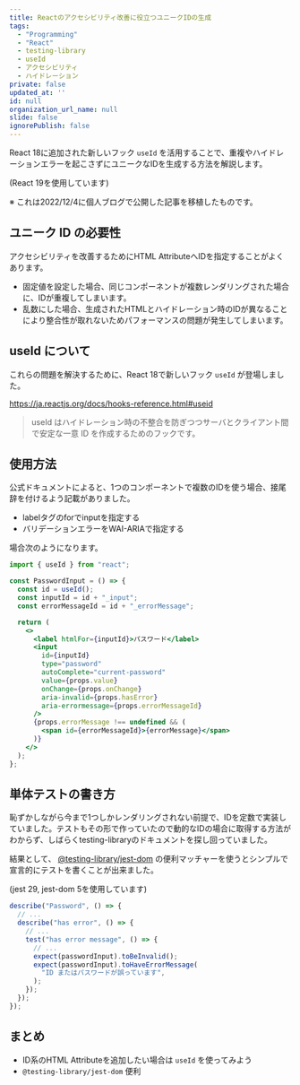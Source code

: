 ```yaml
---
title: Reactのアクセシビリティ改善に役立つユニークIDの生成
tags:
  - "Programming"
  - "React"
  - testing-library
  - useId
  - アクセシビリティ
  - ハイドレーション
private: false
updated_at: ''
id: null
organization_url_name: null
slide: false
ignorePublish: false
---
```


React 18に追加された新しいフック `useId` を活用することで、重複やハイドレーションエラーを起こさずにユニークなIDを生成する方法を解説します。

(React 19を使用しています)

※ これは2022/12/4に個人ブログで公開した記事を移植したものです。

## ユニーク ID の必要性

アクセシビリティを改善するためにHTML AttributeへIDを指定することがよくあります。

- 固定値を設定した場合、同じコンポーネントが複数レンダリングされた場合に、IDが重複してしまいます。
- 乱数にした場合、生成されたHTMLとハイドレーション時のIDが異なることにより整合性が取れないためパフォーマンスの問題が発生してしまいます。

## useId について

これらの問題を解決するために、React 18で新しいフック `useId` が登場しました。

https://ja.reactjs.org/docs/hooks-reference.html#useid

> useId はハイドレーション時の不整合を防ぎつつサーバとクライアント間で安定な一意 ID を作成するためのフックです。

## 使用方法

公式ドキュメントによると、1つのコンポーネントで複数のIDを使う場合、接尾辞を付けるよう記載がありました。

- labelタグのforでinputを指定する
- バリデーションエラーをWAI-ARIAで指定する

場合次のようになります。

```jsx
import { useId } from "react";

const PasswordInput = () => {
  const id = useId();
  const inputId = id + "_input";
  const errorMessageId = id + "_errorMessage";

  return (
    <>
      <label htmlFor={inputId}>パスワード</label>
      <input
        id={inputId}
        type="password"
        autoComplete="current-password"
        value={props.value}
        onChange={props.onChange}
        aria-invalid={props.hasError}
        aria-errormessage={props.errorMessageId}
      />
      {props.errorMessage !== undefined && (
        <span id={errorMessageId}>{errorMessage}</span>
      )}
    </>
  );
};
```

## 単体テストの書き方

恥ずかしながら今まで1つしかレンダリングされない前提で、IDを定数で実装していました。テストもその形で作っていたので動的なIDの場合に取得する方法がわからず、しばらくtesting-libraryのドキュメントを探し回っていました。

結果として、 [@testing-library/jest-dom](https://github.com/testing-library/jest-dom) の便利マッチャーを使うとシンプルで宣言的にテストを書くことが出来ました。

(jest 29, jest-dom 5を使用しています)

```js
describe("Password", () => {
  // ...
  describe("has error", () => {
    // ...
    test("has error message", () => {
      // ...
      expect(passwordInput).toBeInvalid();
      expect(passwordInput).toHaveErrorMessage(
        "ID またはパスワードが誤っています",
      );
    });
  });
});
```

## まとめ

- ID系のHTML Attributeを追加したい場合は `useId` を使ってみよう
- `@testing-library/jest-dom` 便利
